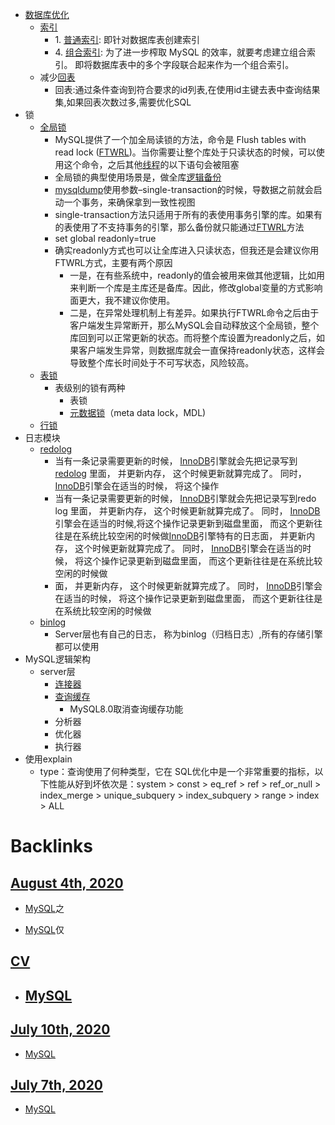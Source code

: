 - [数据库优化](<数据库优化.md>)
    - [索引](<索引.md>)
        - 1. [普通索引](<普通索引.md>): 即针对数据库表创建索引
        - 4. [组合索引](<组合索引.md>): 为了进一步榨取 MySQL 的效率，就要考虑建立组合索引。 即将数据库表中的多个字段联合起来作为一个组合索引。
    - 减少[回表](<回表.md>)
        - 回表:通过条件查询到符合要求的id列表,在使用id主键去表中查询结果集,如果回表次数过多,需要优化SQL
- 锁
    - [全局锁](<全局锁.md>)
        - MySQL提供了一个加全局读锁的方法，命令是 Flush tables with read lock ([FTWRL](<FTWRL.md>))。当你需要让整个库处于只读状态的时候，可以使用这个命令，之后其他[线程](<线程.md>)的以下语句会被阻塞
        - 全局锁的典型使用场景是，做全库[逻辑备份](<逻辑备份.md>)
        - [mysqldump](<mysqldump.md>)使用参数–single-transaction的时候，导数据之前就会启动一个事务，来确保拿到一致性视图
        - single-transaction方法只适用于所有的表使用事务引擎的库。如果有的表使用了不支持事务的引擎，那么备份就只能通过[FTWRL](<FTWRL.md>)方法
        - set global readonly=true
        - 确实readonly方式也可以让全库进入只读状态，但我还是会建议你用FTWRL方式，主要有两个原因
            - 一是，在有些系统中，readonly的值会被用来做其他逻辑，比如用来判断一个库是主库还是备库。因此，修改global变量的方式影响面更大，我不建议你使用。
            - 二是，在异常处理机制上有差异。如果执行FTWRL命令之后由于客户端发生异常断开，那么MySQL会自动释放这个全局锁，整个库回到可以正常更新的状态。而将整个库设置为readonly之后，如果客户端发生异常，则数据库就会一直保持readonly状态，这样会导致整个库长时间处于不可写状态，风险较高。
    - [表锁](<表锁.md>)
        - 表级别的锁有两种
            - 表锁
            - [元数据锁](<元数据锁.md>)（meta data lock，MDL)
    - [行锁](<行锁.md>)
- 日志模块
    - [redolog](<redolog.md>)
        - 当有一条记录需要更新的时候， [InnoDB](<InnoDB.md>)引擎就会先把记录写到[redolog](<redolog.md>) 里面， 并更新内存， 这个时候更新就算完成了。 同时， [InnoDB](<InnoDB.md>)引擎会在适当的时候， 将这个操作
        - 当有一条记录需要更新的时候， [InnoDB](<InnoDB.md>)引擎就会先把记录写到redo log 里面， 并更新内存， 这个时候更新就算完成了。 同时， [InnoDB](<InnoDB.md>)引擎会在适当的时候,将这个操作记录更新到磁盘里面， 而这个更新往往是在系统比较空闲的时候做[InnoDB](<InnoDB.md>)引擎特有的日志面， 并更新内存， 这个时候更新就算完成了。 同时， [InnoDB](<InnoDB.md>)引擎会在适当的时候， 将这个操作记录更新到磁盘里面， 而这个更新往往是在系统比较空闲的时候做
        - 面， 并更新内存， 这个时候更新就算完成了。 同时， [InnoDB](<InnoDB.md>)引擎会在适当的时候， 将这个操作记录更新到磁盘里面， 而这个更新往往是在系统比较空闲的时候做
    - [binlog](<binlog.md>)
        - Server层也有自己的日志， 称为binlog（归档日志）,所有的存储引擎都可以使用
- MySQL逻辑架构
    - server层
        - [连接器](<连接器.md>)
        - [查询缓存](<查询缓存.md>)
            - MySQL8.0取消查询缓存功能
        - 分析器
        - 优化器
        - 执行器
- 使用explain
    - type：查询使用了何种类型，它在 SQL优化中是一个非常重要的指标，以下性能从好到坏依次是：system > const > eq_ref > ref > ref_or_null > index_merge > unique_subquery > index_subquery > range > index > ALL

# Backlinks
## [August 4th, 2020](<August 4th, 2020.md>)
- [MySQL](<MySQL.md>)之

- [MySQL](<MySQL.md>)仅

## [CV](<CV.md>)
- ## [MySQL](<MySQL.md>)

## [July 10th, 2020](<July 10th, 2020.md>)
- [MySQL](<MySQL.md>)

## [July 7th, 2020](<July 7th, 2020.md>)
- [MySQL](<MySQL.md>)

